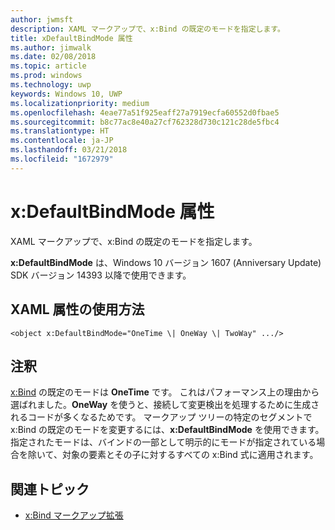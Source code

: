 ```yaml
---
author: jwmsft
description: XAML マークアップで、x:Bind の既定のモードを指定します。
title: xDefaultBindMode 属性
ms.author: jimwalk
ms.date: 02/08/2018
ms.topic: article
ms.prod: windows
ms.technology: uwp
keywords: Windows 10, UWP
ms.localizationpriority: medium
ms.openlocfilehash: 4eae77a51f925eaff27a7919ecfa60552d0fbae5
ms.sourcegitcommit: b8c77ac8e40a27cf762328d730c121c28de5fbc4
ms.translationtype: HT
ms.contentlocale: ja-JP
ms.lasthandoff: 03/21/2018
ms.locfileid: "1672979"
---
```

# <a name="xdefaultbindmode-attribute"></a>x:DefaultBindMode 属性

XAML マークアップで、x:Bind の既定のモードを指定します。

**x:DefaultBindMode** は、Windows 10 バージョン 1607 (Anniversary Update) SDK バージョン 14393 以降で使用できます。

## <a name="xaml-attribute-usage"></a>XAML 属性の使用方法

``` syntax
<object x:DefaultBindMode="OneTime \| OneWay \| TwoWay" .../>
```

## <a name="remarks"></a>注釈

[x:Bind](x-bind-markup-extension.md) の既定のモードは **OneTime** です。 これはパフォーマンス上の理由から選ばれました。**OneWay** を使うと、接続して変更検出を処理するために生成されるコードが多くなるためです。 マークアップ ツリーの特定のセグメントで x:Bind の既定のモードを変更するには、**x:DefaultBindMode** を使用できます。 指定されたモードは、バインドの一部として明示的にモードが指定されている場合を除いて、対象の要素とその子に対するすべての x:Bind 式に適用されます。

## <a name="related-topics"></a>関連トピック

* [x:Bind マークアップ拡張](x-bind-markup-extension.md)
